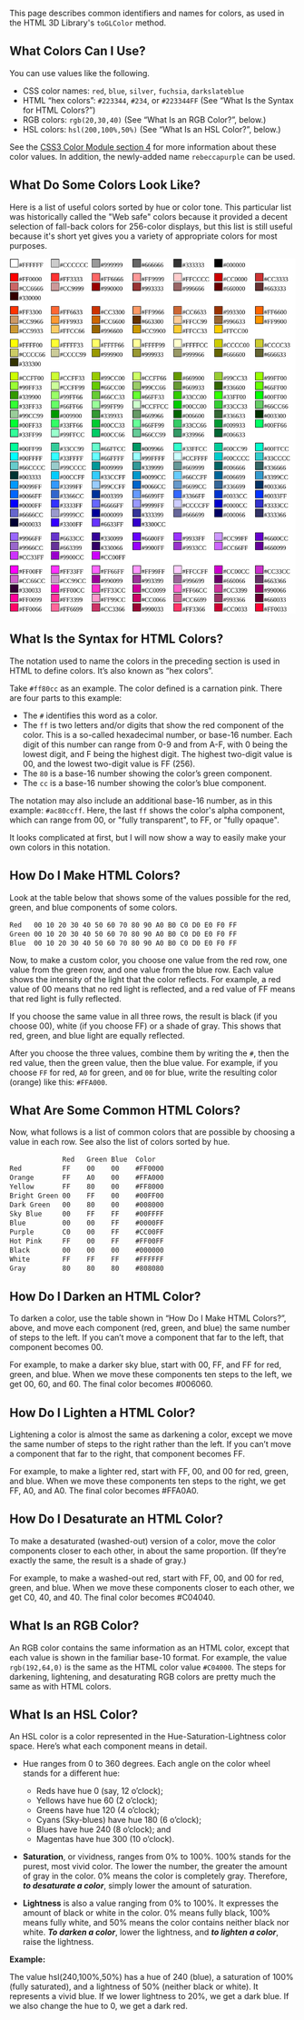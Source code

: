 This page describes common identifiers and names for colors, as used in the HTML 3D Library's `toGLColor` method.

What Colors Can I Use?
-------

You can use values like the following.

* CSS color names: `red`, `blue`, `silver`, `fuchsia`, `darkslateblue`
* HTML &#8220;hex colors&#8221;: `#223344`,  `#234`, or `#223344FF` (See &#8220;What Is the Syntax for HTML Colors?&#8221;)
* RGB colors: `rgb(20,30,40)` (See &#8220;What Is an RGB Color?&#8221;, below.)
* HSL colors: `hsl(200,100%,50%)` (See &#8220;What Is an HSL Color?&#8221;, below.)
</ul>

See the [CSS3 Color Module section 4](http://www.w3.org/TR/css3-color/#colorunits) for more information about these color values. In addition, the newly-added name `rebeccapurple` can be used.

What Do Some Colors Look Like?
--------

Here is a list of useful colors sorted by hue or color tone.  This particular list was historically called the "Web safe" colors because it provided a decent selection of fall-back colors for 256-color displays, but this list is still useful because it's short yet gives you a variety of appropriate colors for most purposes.

![A list of the "Web-safe colors".  Each entry consists of a color swatch and the corresponding HTML name.](websafe.svg)

What Is the Syntax for HTML Colors?
--------------

The notation used to name the colors in the preceding section is used in HTML to define colors. It&#8217;s also known as &#8220;hex colors&#8221;.

Take `#ff80cc` as an example. The color defined is a carnation pink. There are four parts to this example:

* The `#` identifies this word as a color.
* The `ff` is two letters and/or digits that show the red component of the color. This is a so-called hexadecimal number, or base-16 number. Each digit of this number can range from 0-9 and from A-F, with 0 being the lowest digit, and F being the highest digit. The highest two-digit value is 00, and the lowest two-digit value is FF (256).
* The `80` is a base-16 number showing the color&#8217;s green component.
* The `cc` is a base-16 number showing the color&#8217;s blue component.

The notation may also include an additional base-16 number, as in this example: `#ac80ccff`.  Here, the last `ff` shows the color's alpha component, which can range from 00, or "fully transparent", to FF, or "fully opaque".

It looks complicated at first, but I will now show a way to easily make your own colors in this notation.

How Do I Make HTML Colors?
---------

Look at the table below that shows some of the values possible for the red, green, and blue components of some colors.

    Red   00 10 20 30 40 50 60 70 80 90 A0 B0 C0 D0 E0 F0 FF
    Green 00 10 20 30 40 50 60 70 80 90 A0 B0 C0 D0 E0 F0 FF
    Blue  00 10 20 30 40 50 60 70 80 90 A0 B0 C0 D0 E0 F0 FF

Now, to make a custom color, you choose one value from the red row, one value from the green row, and one value from the blue row. Each value shows the intensity of the light that the color reflects. For example, a red value of 00 means that no red light is reflected, and a red value of FF means that red light is fully reflected.

If you choose the same value in all three rows, the result is black (if you choose 00), white (if you choose FF) or a shade of gray. This shows that red, green, and blue light are equally reflected.

After you choose the three values, combine them by writing the `#`, then the red value, then the green value, then the blue value. For example, if you choose `FF` for red, `A0` for green, and `00` for blue, write the resulting color (orange) like this: `#FFA000`.

What Are Some Common HTML Colors?
-----------

Now, what follows is a list of common colors that are possible by choosing a value in each row. See also the list of colors sorted by hue.

                 Red   Green Blue  Color
    Red          FF    00    00    #FF0000
    Orange       FF    A0    00    #FFA000
    Yellow       FF    80    00    #FF8000
    Bright Green 00    FF    00    #00FF00
    Dark Green   00    80    00    #008000
    Sky Blue     00    FF    FF    #00FFFF
    Blue         00    00    FF    #0000FF
    Purple       C0    00    FF    #CC00FF
    Hot Pink     FF    00    FF    #FF00FF
    Black        00    00    00    #000000
    White        FF    FF    FF    #FFFFFF
    Gray         80    80    80    #808080

How Do I Darken an HTML Color?
---------

To darken a color, use the table shown in &#8220;How Do I Make HTML Colors?&#8221;, above, and move each component (red, green, and blue) the same number of steps to the left. If you can&#8217;t move a component that far to the left, that component becomes 00.

For example, to make a darker sky blue, start with 00, FF, and FF for red, green, and blue. When we move these components ten steps to the left, we get 00, 60, and 60. The final color becomes #006060.

How Do I Lighten a HTML Color?
--------

Lightening a color is almost the same as darkening a color, except we move the same number of steps to the right rather than the left. If you can&#8217;t move a component that far to the right, that component becomes FF.

For example, to make a lighter red, start with FF, 00, and 00 for red, green, and blue. When we move these components ten steps to the right, we get FF, A0, and A0. The final color becomes #FFA0A0.

How Do I Desaturate an HTML Color?
-------

To make a desaturated (washed-out) version of a color, move the color components closer to each other, in about the same proportion. (If they&#8217;re exactly the same, the result is a shade of gray.)

For example, to make a washed-out red, start with FF, 00, and 00 for red, green, and blue. When we move these components closer to each other, we get C0, 40, and 40. The final color becomes #C04040.

What Is an RGB Color?
-------

An RGB color contains the same information as an HTML color, except that each value is shown in the familiar base-10 format.  For example, the value `rgb(192,64,0)` is the same as the HTML color value `#C04000`.  The steps for darkening, lightening, and desaturating RGB colors are pretty much the same as with HTML colors.

What Is an HSL Color?
-------

An HSL color is a color represented in the Hue-Saturation-Lightness color space.  Here&#8217;s what each component means in detail.

* Hue ranges from 0 to 360 degrees.  Each angle on the color wheel stands for a different hue:

    * Reds have hue 0 (say, 12 o&#8217;clock);
    * Yellows have hue 60 (2 o&#8217;clock);
    * Greens have hue 120 (4 o&#8217;clock);
    * Cyans (Sky-blues) have hue 180 (6 o&#8217;clock);
    * Blues have hue 240 (8 o&#8217;clock); and
    * Magentas have hue 300 (10 o&#8217;clock).

* **Saturation**, or vividness, ranges from 0% to 100%. 100% stands for the purest, most vivid color. The lower the number, the greater the amount of gray in the color.  0% means the color is completely gray.  Therefore, ***to desaturate a color***, simply lower the amount of saturation.

* **Lightness** is also a value ranging from 0% to 100%. It expresses the amount of black or white in the color. 0% means fully black, 100% means fully white, and 50% means the color contains neither black nor white.  ***To darken a color***, lower the lightness, and ***to lighten a color***, raise the lightness.

**Example:**

The value hsl(240,100%,50%) has a hue of 240 (blue), a saturation of 100% (fully saturated), and a lightness of 50% (neither black or white).  It represents a vivid blue.  If we lower lightness to 20%, we get a dark blue.  If we also change the hue to 0, we get a dark red.
